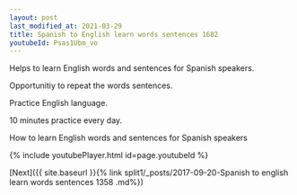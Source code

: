 ```yaml
---
layout: post
last_modified_at: 2021-03-29
title: Spanish to English learn words sentences 1682 
youtubeId: Psas1Ubm_vo
---
```

 
 
Helps to learn English words and sentences for Spanish speakers.

Opportunitiy to repeat the words sentences. 

Practice English language. 
 
10 minutes practice every day. 
 
How to learn English words and sentences for Spanish speakers 
 
{% include youtubePlayer.html id=page.youtubeId %}
 
 
[Next]({{ site.baseurl }}{% link  split1/_posts/2017-09-20-Spanish to english learn words sentences 1358 .md%})
 
